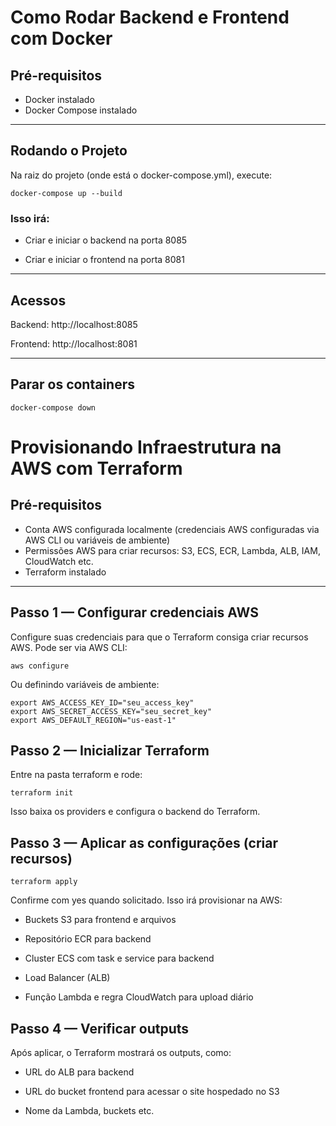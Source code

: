 # Como Rodar Backend e Frontend com Docker

## Pré-requisitos
- Docker instalado 
- Docker Compose instalado

---

## Rodando o Projeto

Na raiz do projeto (onde está o docker-compose.yml), execute:

```
docker-compose up --build
```

### Isso irá:

- Criar e iniciar o backend na porta 8085

- Criar e iniciar o frontend na porta 8081

---

## Acessos

Backend: http://localhost:8085

Frontend: http://localhost:8081

---

## Parar os containers

```
docker-compose down
```

# Provisionando Infraestrutura na AWS com Terraform


## Pré-requisitos

- Conta AWS configurada localmente (credenciais AWS configuradas via AWS CLI ou variáveis de ambiente)
- Permissões AWS para criar recursos: S3, ECS, ECR, Lambda, ALB, IAM, CloudWatch etc.
- Terraform instalado

---

## Passo 1 — Configurar credenciais AWS

Configure suas credenciais para que o Terraform consiga criar recursos AWS. Pode ser via AWS CLI:

```
aws configure
```

Ou definindo variáveis de ambiente:

```
export AWS_ACCESS_KEY_ID="seu_access_key"
export AWS_SECRET_ACCESS_KEY="seu_secret_key"
export AWS_DEFAULT_REGION="us-east-1"
```

## Passo 2 — Inicializar Terraform

Entre na pasta terraform e rode:

```
terraform init
```

Isso baixa os providers e configura o backend do Terraform.

## Passo 3 — Aplicar as configurações (criar recursos)

```
terraform apply
```

Confirme com yes quando solicitado. Isso irá provisionar na AWS:

 - Buckets S3 para frontend e arquivos

 - Repositório ECR para backend

 - Cluster ECS com task e service para backend

 - Load Balancer (ALB)

 - Função Lambda e regra CloudWatch para upload diário

## Passo 4 — Verificar outputs
Após aplicar, o Terraform mostrará os outputs, como:

 - URL do ALB para backend

 - URL do bucket frontend para acessar o site hospedado no S3

 - Nome da Lambda, buckets etc.